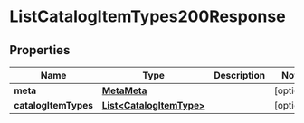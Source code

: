 

# ListCatalogItemTypes200Response


## Properties

| Name | Type | Description | Notes |
|------------ | ------------- | ------------- | -------------|
|**meta** | [**MetaMeta**](MetaMeta.md) |  |  [optional] |
|**catalogItemTypes** | [**List&lt;CatalogItemType&gt;**](CatalogItemType.md) |  |  [optional] |



